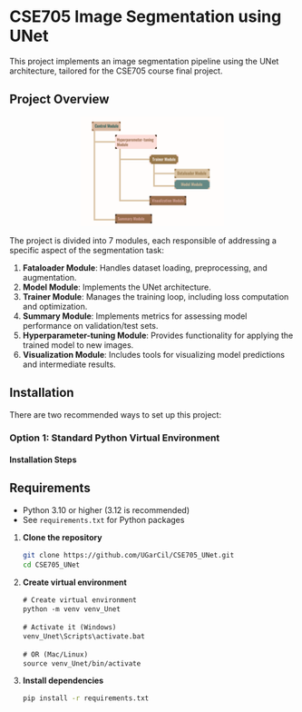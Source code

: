 # CSE705 Image Segmentation using UNet

This project implements an image segmentation pipeline using the UNet architecture, tailored for the CSE705 course final project.

## Project Overview

<p align="center">
    <img src="./Figures_Plots/modular_design.png" alt="Modular Design" width="50%">
</p>

The project is divided into 7 modules, each responsible of addressing a specific aspect of the segmentation task:
1. **Fataloader Module**: Handles dataset loading, preprocessing, and augmentation.
2. **Model Module**: Implements the UNet architecture.
3. **Trainer Module**: Manages the training loop, including loss computation and optimization.
4. **Summary Module**: Implements metrics for assessing model performance on validation/test sets.
5. **Hyperparameter-tuning Module**: Provides functionality for applying the trained model to new images.
6. **Visualization Module**: Includes tools for visualizing model predictions and intermediate results.


## Installation

There are two recommended ways to set up this project:

### Option 1: Standard Python Virtual Environment

#### Installation Steps

## Requirements
- Python 3.10 or higher (3.12 is recommended)
- See `requirements.txt` for Python packages


1. **Clone the repository**
    ```bash
    git clone https://github.com/UGarCil/CSE705_UNet.git
    cd CSE705_UNet
    ```
2. **Create virtual environment**
    ```
    # Create virtual environment
    python -m venv venv_Unet

    # Activate it (Windows)
    venv_Unet\Scripts\activate.bat

    # OR (Mac/Linux)
    source venv_Unet/bin/activate
    ```
3. **Install dependencies**
    ```bash
    pip install -r requirements.txt
    ```